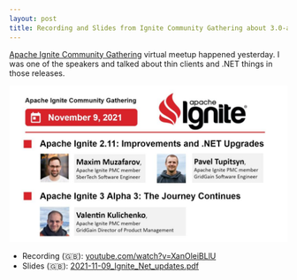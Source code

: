 ```yaml
---
layout: post
title: Recording and Slides from Ignite Community Gathering about 3.0-alpha3 and 2.11 Releases
---
```


[Apache Ignite Community Gathering](https://www.meetup.com/Apache-Ignite-Virtual-Meetup/events/281596817/) virtual meetup happened yesterday. I was one of the speakers and talked about thin clients and .NET things in those releases. 

![Apache Ignite Community Gathering - November 9, 2021](../images/ignite-community-gathering-2021-11-09.jpeg)

* Recording (🇬🇧): [youtube.com/watch?v=XanOleiBLlU](https://www.youtube.com/watch?v=XanOleiBLlU)
* Slides (🇬🇧): [2021-11-09_Ignite_Net_updates.pdf](https://go.gridgain.com/rs/491-TWR-806/images/2021-11-09_Ignite_Net_updates.pdf)

